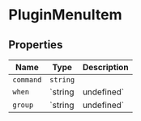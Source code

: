 # PluginMenuItem

## Properties

| Name | Type | Description |
|------|------|-------------|
| `command` | `string` |  |
| `when` | `string | undefined` |  |
| `group` | `string | undefined` |  |

